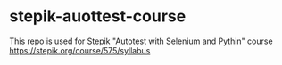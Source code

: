 # stepik-auottest-course
This repo is used for Stepik "Autotest with Selenium and Pythin" course
https://stepik.org/course/575/syllabus
